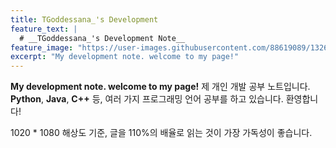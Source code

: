 ```yaml
---
title: TGoddessana_'s Development
feature_text: |
  # __TGoddessana_'s Development Note__
feature_image: "https://user-images.githubusercontent.com/88619089/132670466-c21162ff-6bd9-4b76-9ca8-843387c16862.jpg"
excerpt: "My development note. welcome to my page!"
---
```


__My development note. welcome to my page!__
제 개인 개발 공부 노트입니다.
__Python__, __Java__, __C++__ 등, 여러 가지 프로그래밍 언어 공부를 하고 있습니다.
환영합니다!

1020 * 1080 해상도 기준, 글을 110%의 배율로 읽는 것이 가장 가독성이 좋습니다.